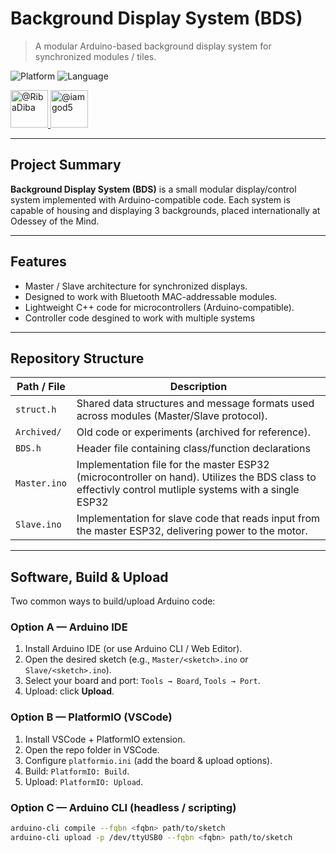 # Background Display System (BDS)

> A modular Arduino-based background display system for synchronized modules / tiles.

![Platform](https://img.shields.io/badge/platform-Arduino-orange) ![Language](https://img.shields.io/badge/language-C%2B%2B-lightgrey) 

<p>
  <a href="https://github.com/RibaDiba" target="_blank" rel="noopener noreferrer">
    <img src="https://images.weserv.nl/?url=avatars.githubusercontent.com/u/96350741?v=4&mask=circle&maxage=7d" width="60" height="60" alt="@RibaDiba" />
  </a>
  <a href="https://github.com/iamgod5" target="_blank" rel="noopener noreferrer">
    <img src="https://images.weserv.nl/?url=avatars.githubusercontent.com/u/118085362?v=4&mask=circle&maxage=7d" width="60" height="60" alt="@iamgod5" />
  </a>
</p>

---

## Project Summary

**Background Display System (BDS)** is a small modular display/control system implemented with Arduino-compatible code. Each system is capable of housing and displaying 3 backgrounds, placed internationally at Odessey of the Mind.

---

## Features

- Master / Slave architecture for synchronized displays.
- Designed to work with Bluetooth MAC-addressable modules.
- Lightweight C++ code for microcontrollers (Arduino-compatible).
- Controller code desgined to work with multiple systems 

---

## Repository Structure

| Path / File | Description |
|-------------|-------------|
| `struct.h` | Shared data structures and message formats used across modules (Master/Slave protocol). |
| `Archived/` | Old code or experiments (archived for reference). |
| `BDS.h` | Header file containing class/function declarations |
| `Master.ino` | Implementation file for the master ESP32 (microcontroller on hand). Utilizes the BDS class to effectivly control mutliple systems with a single ESP32 |
| `Slave.ino` | Implementation for slave code that reads input from the master ESP32, delivering power to the motor. |

---

## Software, Build & Upload

Two common ways to build/upload Arduino code:

### Option A — Arduino IDE
1. Install Arduino IDE (or use Arduino CLI / Web Editor).
2. Open the desired sketch (e.g., `Master/<sketch>.ino` or `Slave/<sketch>.ino`).
3. Select your board and port: `Tools → Board`, `Tools → Port`.
4. Upload: click **Upload**.

### Option B — PlatformIO (VSCode)
1. Install VSCode + PlatformIO extension.
2. Open the repo folder in VSCode.
3. Configure `platformio.ini` (add the board & upload options).
4. Build: `PlatformIO: Build`.
5. Upload: `PlatformIO: Upload`.

### Option C — Arduino CLI (headless / scripting)
```bash
arduino-cli compile --fqbn <fqbn> path/to/sketch
arduino-cli upload -p /dev/ttyUSB0 --fqbn <fqbn> path/to/sketch
